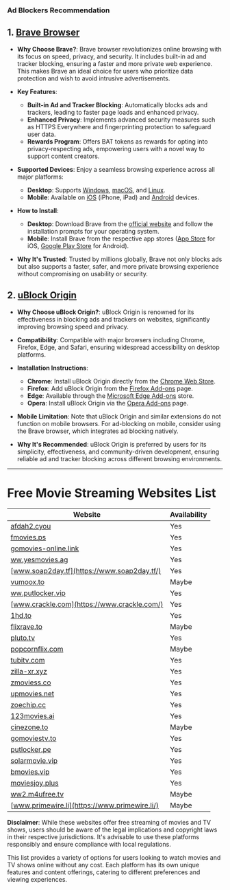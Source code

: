 ### Ad Blockers Recommendation

## 1. [Brave Browser](https://brave.com/)

- **Why Choose Brave?**: Brave browser revolutionizes online browsing with its focus on speed, privacy, and security. It includes built-in ad and tracker blocking, ensuring a faster and more private web experience. This makes Brave an ideal choice for users who prioritize data protection and wish to avoid intrusive advertisements.

- **Key Features**:

  - **Built-in Ad and Tracker Blocking**: Automatically blocks ads and trackers, leading to faster page loads and enhanced privacy.
  - **Enhanced Privacy**: Implements advanced security measures such as HTTPS Everywhere and fingerprinting protection to safeguard user data.
  - **Rewards Program**: Offers BAT tokens as rewards for opting into privacy-respecting ads, empowering users with a novel way to support content creators.

- **Supported Devices**: Enjoy a seamless browsing experience across all major platforms:

  - **Desktop**: Supports [Windows](https://brave.com/download/), [macOS](https://brave.com/download/), and [Linux](https://brave.com/download/).
  - **Mobile**: Available on [iOS](https://apps.apple.com/us/app/brave-browser/id1052879175) (iPhone, iPad) and [Android](https://play.google.com/store/apps/details?id=com.brave.browser) devices.

- **How to Install**:

  - **Desktop**: Download Brave from the [official website](https://brave.com/download/) and follow the installation prompts for your operating system.
  - **Mobile**: Install Brave from the respective app stores ([App Store](https://apps.apple.com/us/app/brave-browser/id1052879175) for iOS, [Google Play Store](https://play.google.com/store/apps/details?id=com.brave.browser) for Android).

- **Why It's Trusted**: Trusted by millions globally, Brave not only blocks ads but also supports a faster, safer, and more private browsing experience without compromising on usability or security.

## 2. [uBlock Origin](https://ublockorigin.com/)

- **Why Choose uBlock Origin?**: uBlock Origin is renowned for its effectiveness in blocking ads and trackers on websites, significantly improving browsing speed and privacy.

- **Compatibility**: Compatible with major browsers including Chrome, Firefox, Edge, and Safari, ensuring widespread accessibility on desktop platforms.

- **Installation Instructions**:

  - **Chrome**: Install uBlock Origin directly from the [Chrome Web Store](https://chrome.google.com/webstore/detail/ublock-origin/cjpalhdlnbpafiamejdnhcphjbkeiagm).
  - **Firefox**: Add uBlock Origin from the [Firefox Add-ons](https://addons.mozilla.org/en-US/firefox/addon/ublock-origin/) page.
  - **Edge**: Available through the [Microsoft Edge Add-ons](https://microsoftedge.microsoft.com/addons/detail/ublock-origin/odfafepnkmbhccpbejgmiehpchacaeak) store.
  - **Opera**: Install uBlock Origin via the [Opera Add-ons](https://addons.opera.com/en/extensions/details/ublock/) page.

- **Mobile Limitation**: Note that uBlock Origin and similar extensions do not function on mobile browsers. For ad-blocking on mobile, consider using the Brave browser, which integrates ad blocking natively.

- **Why It's Recommended**: uBlock Origin is preferred by users for its simplicity, effectiveness, and community-driven development, ensuring reliable ad and tracker blocking across different browsing environments.

---

# Free Movie Streaming Websites List

| Website| Availability |
|--------|--------------|
| [afdah2.cyou](https://afdah2.cyou/) | Yes          |
| [fmovies.ps](https://fmovies.ps/) | Yes          |
| [gomovies-online.link](https://gomovies-online.link/) | Yes          |
| [ww.yesmovies.ag](https://ww.yesmovies.ag/) | Yes          |
| [www.soap2day.tf](https://www.soap2day.tf/) | Yes          |
| [vumoox.to](https://vumoox.to/) | Maybe        |
| [ww.putlocker.vip](https://ww.putlocker.vip/) | Yes          |
| [www.crackle.com](https://www.crackle.com/) | Yes          |
| [1hd.to](https://1hd.to/) | Yes          |
| [flixrave.to](https://flixrave.to/) | Maybe        |
| [pluto.tv](https://pluto.tv/) | Yes          |
| [popcornflix.com](https://popcornflix.com) | Maybe        |
| [tubitv.com](https://tubitv.com/) | Yes          |
| [zilla-xr.xyz](https://zilla-xr.xyz/) | Yes          |
| [zmoviess.co](https://zmoviess.co/) | Yes          |
| [upmovies.net](https://upmovies.net/) | Yes          |
| [zoechip.cc](https://zoechip.cc/) | Yes          |
| [123movies.ai](https://123movies.ai/) | Yes          |
| [cinezone.to](https://cinezone.to/) | Maybe        |
| [gomoviestv.to](https://gomoviestv.to/) | Yes          |
| [putlocker.pe](https://putlocker.pe/) | Yes          |
| [solarmovie.vip](https://solarmovie.vip/) | Yes          |
| [bmovies.vip](https://bmovies.vip/) | Yes          |
| [moviesjoy.plus](https://moviesjoy.plus/) | Yes          |
| [ww2.m4ufree.tv](https://ww2.m4ufree.tv/) | Maybe        |
| [www.primewire.li](https://www.primewire.li/) | Maybe        |


**Disclaimer**: While these websites offer free streaming of movies and TV shows, users should be aware of the legal implications and copyright laws in their respective jurisdictions. It's advisable to use these platforms responsibly and ensure compliance with local regulations.

This list provides a variety of options for users looking to watch movies and TV shows online without any cost. Each platform has its own unique features and content offerings, catering to different preferences and viewing experiences.
